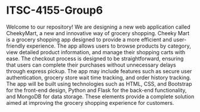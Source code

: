 # ITSC-4155-Group6
Welcome to our repository! We are designing a new web application called CheekyMart, a new and innovative way of grocery shopping. Cheeky Mart is a grocery shopping app designed to provide a more efficient and user-friendly experience. The app allows users to browse products by category, view detailed product information, and manage their shopping carts with ease. The checkout process is designed to be straightforward, ensuring that users can complete their purchases without unnecessary delays through express pickup. The app may include features such as secure user authentication, grocery store wait time tracking, and order history tracking. The app will be built using technologies such as HTML, CSS, and Bootstrap for the front-end design, Python and Flask for the back-end functionality, and MongoDB for data storage. These elements provide a complete solution aimed at improving the grocery shopping experience for customers.
